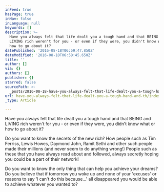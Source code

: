 ```yaml
---
inFeed: true
hasPage: true
inNav: false
inLanguage: null
keywords: []
description: >-
  Have you always felt that life dealt you a tough hand and that BEING and
  LIVING rich weren't for you - or even if they were, you didn't know what or
  how to go about it?
datePublished: '2016-08-18T06:59:47.850Z'
dateModified: '2016-08-18T06:58:45.650Z'
title: ''
author: []
via: {}
authors: []
publisher: {}
starred: false
sourcePath: >-
  _posts/2016-08-18-have-you-always-felt-that-life-dealt-you-a-tough-hand-and-th.md
url: have-you-always-felt-that-life-dealt-you-a-tough-hand-and-th/index.html
_type: Article

---
```

Have you always felt that life dealt you a tough hand and that BEING and LIVING rich weren't for you - or even if they were, you didn't know what or how to go about it?

Do you want to know the secrets of the new rich? How people such as Tim Ferriss, Lewis Howes, Daymond John, Ramit Sethi and other such people made their millions (and never seem to do anything wrong!) People such as these that you have always read about and followed, always secretly hoping you could be a part of their network!

Do you want to know the only thing that can help you achieve your dreams? Do you believe that if tomorrow you woke up and none of your 'excuses' or reasons to say 'I can't do this because...' all disappeared you would be able to achieve whatever you wanted to?